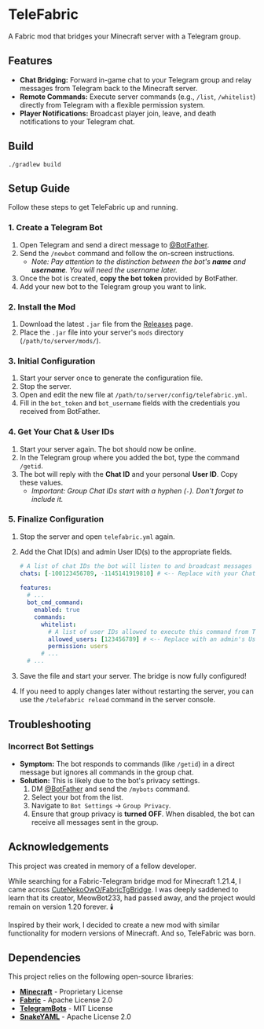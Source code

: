 # TeleFabric

A Fabric mod that bridges your Minecraft server with a Telegram group.

## Features

-   **Chat Bridging:** Forward in-game chat to your Telegram group and relay messages from Telegram back to the Minecraft server.
-   **Remote Commands:** Execute server commands (e.g., `/list`, `/whitelist`) directly from Telegram with a flexible permission system.
-   **Player Notifications:** Broadcast player join, leave, and death notifications to your Telegram chat.

## Build

```shell
./gradlew build
```

## Setup Guide

Follow these steps to get TeleFabric up and running.

### 1. Create a Telegram Bot

1.  Open Telegram and send a direct message to [@BotFather](https://t.me/BotFather).
2.  Send the `/newbot` command and follow the on-screen instructions.
    *   *Note: Pay attention to the distinction between the bot's **name** and **username**. You will need the username later.*
3.  Once the bot is created, **copy the bot token** provided by BotFather.
4.  Add your new bot to the Telegram group you want to link.

### 2. Install the Mod

1.  Download the latest `.jar` file from the [Releases](https://github.com/your-username/your-repo/releases) page.
2.  Place the `.jar` file into your server's `mods` directory (`/path/to/server/mods/`).

### 3. Initial Configuration

1.  Start your server once to generate the configuration file.
2.  Stop the server.
3.  Open and edit the new file at `/path/to/server/config/telefabric.yml`.
4.  Fill in the `bot_token` and `bot_username` fields with the credentials you received from BotFather.

### 4. Get Your Chat & User IDs

1.  Start your server again. The bot should now be online.
2.  In the Telegram group where you added the bot, type the command `/getid`.
3.  The bot will reply with the **Chat ID** and your personal **User ID**. Copy these values.
    *   *Important: Group Chat IDs start with a hyphen (`-`). Don't forget to include it.*

### 5. Finalize Configuration

1.  Stop the server and open `telefabric.yml` again.
2.  Add the Chat ID(s) and admin User ID(s) to the appropriate fields.

    ```yml
    # A list of chat IDs the bot will listen to and broadcast messages to.
    chats: [-100123456789, -1145141919810] # <-- Replace with your Chat ID(s)
  
    features:
      # ...
      bot_cmd_command:
        enabled: true
        commands:
          whitelist:
            # A list of user IDs allowed to execute this command from Telegram.
            allowed_users: [123456789] # <-- Replace with an admin's User ID
            permission: users
          # ...
      # ...
    ```

3.  Save the file and start your server. The bridge is now fully configured!
4.  If you need to apply changes later without restarting the server, you can use the `/telefabric reload` command in the server console.

## Troubleshooting

### Incorrect Bot Settings

-   **Symptom:** The bot responds to commands (like `/getid`) in a direct message but ignores all commands in the group chat.
-   **Solution:** This is likely due to the bot's privacy settings.
    1.  DM [@BotFather](https://t.me/BotFather) and send the `/mybots` command.
    2.  Select your bot from the list.
    3.  Navigate to `Bot Settings` -> `Group Privacy`.
    4.  Ensure that group privacy is **turned OFF**. When disabled, the bot can receive all messages sent in the group.

## Acknowledgements

This project was created in memory of a fellow developer.

While searching for a Fabric-Telegram bridge mod for Minecraft 1.21.4, I came across [CuteNekoOwO/FabricTgBridge](https://github.com/CuteNekoOwO/FabricTgBridge). I was deeply saddened to learn that its creator, MeowBot233, had passed away, and the project would remain on version 1.20 forever. 🕯️

Inspired by their work, I decided to create a new mod with similar functionality for modern versions of Minecraft. And so, TeleFabric was born.

## Dependencies

This project relies on the following open-source libraries:

-   [**Minecraft**](https://www.minecraft.net/en-us/about-minecraft) - Proprietary License
-   [**Fabric**](https://fabricmc.net/) - Apache License 2.0
-   [**TelegramBots**](https://github.com/rubenlagus/TelegramBots) - MIT License
-   [**SnakeYAML**](https://github.com/snakeyaml/snakeyaml) - Apache License 2.0
